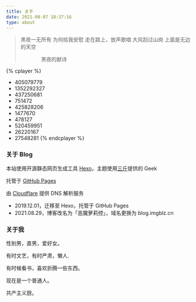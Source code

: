 ```yaml
---
title: 关于
date: 2021-08-07 18:37:16
type: about
---
```


<div class="about-avatar"></div>

> 黑夜一无所有
> 为何给我安慰
> 走在路上，放声歌唱
> 大风刮过山岗
> 上面是无边的天空
> 
> 　　　　黑夜的献诗


{% cplayer %}
- 405079779
- 1352292327
- 437250681
- 751472
- 425828206
- 1477670
- 478127
- 520459951
- 26220167
- 27548281
{% endcplayer %}
<style>
.cplayer-template {
  margin-top: 50px;
}
@media screen and (max-width: 800px) {
  .cplayer-template {
    margin-top: 0;
  }
}
</style>

### **关于 Blog**


本站使用开源静态网页生成工具 [Hexo](https://hexo.io/)，主题使用[三斤](https://geek.lc/)提供的 Geek

托管于 [GitHub Pages](https://pages.github.com/)

由 [Cloudflare](https://www.cloudflare.com/) 提供 DNS 解析服务


- 2019.12.01，迁移至 Hexo，托管于 GitHub Pages
- 2021.08.29，博客改名为「恶魔萝莉控」，域名更换为 blog.imgblz.cn


### **关于我**

性别男，直男，爱好女。

有时文艺，有时严肃，懒人.

有时候看书，喜欢折腾一些东西。

现在是一个普通人。

共产主义厨。

